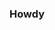 ### Howdy

<!--

- 🔭 I’m currently working on .NET framework
- 🌱 I’m currently learning C#
- 💬 Ask me about my hobbies
- 📫 How to reach me: pbsmith2008@yahoo.com
- 😄 Pronouns: he/him
- ⚡ Fun fact: I am a dual citizen with the UK

-->
